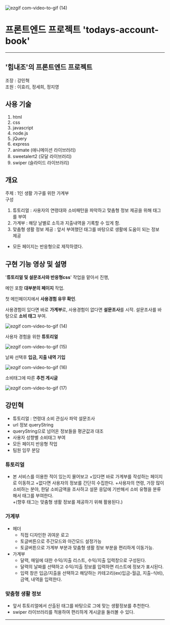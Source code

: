![ezgif com-video-to-gif (14)](https://github.com/kangminhyuk1111/todays-account-book/assets/96116158/f5f48cca-b69e-4e64-87d5-a7d7ab578191)

# 프론트엔드 프로젝트 'todays-account-book'
---

## '힘내조'의 프론트엔드 프로젝트

조장 : 강민혁  
조원 : 이효리, 정세희, 정지영

## 사용 기술

1. html
2. css
3. javascript
4. node.js
5. jQuery
6. express
7. animate (애니메이션 라이브러리)
8. sweetalert2 (모달 라이브러리)
9. swiper (슬라이드 라이브러리)

## 개요

주제 : 1인 생활 가구를 위한 가계부  
구성

1. 튜토리얼 : 사용자의 연령대와 소비패턴을 파악하고 맞춤형 정보 제공을 위해 태그를 부여
2. 가계부 : 해당 날별로 소득과 지출내역을 기록할 수 있게 함.
3. 맞춤형 생활 정보 제공 : 앞서 부여했던 태그를 바탕으로 생활에 도움이 되는 정보 제공

- 모든 페이지는 반응형으로 제작하였다.

## 구현 기능 영상 및 설명

'**튜토리얼 및 설문조사와 반응형css**' 작업을 맡아서 진행, 

메인 포함 **대부분의 페이지** 작업.

첫 메인페이지에서 **사용경험 유무 확인**.

사용경험이 있다면 바로 **가계부**로, 사용경험이 없다면 **설문조사**를 시작.
설문조사를 바탕으로 **소비 태그** 부여.

![ezgif com-video-to-gif (14)](https://github.com/kangminhyuk1111/todays-account-book/assets/96116158/ebd4b239-7fa2-407b-815a-7a621e233a09)

사용자 경험을 위한 **튜토리얼**

![ezgif com-video-to-gif (15)](https://github.com/kangminhyuk1111/todays-account-book/assets/96116158/d507f6f7-802d-4342-82a3-0de537a498ad)

날짜 선택후 **입금, 지출 내역 기입**

![ezgif com-video-to-gif (16)](https://github.com/kangminhyuk1111/todays-account-book/assets/96116158/d2792971-fc0d-4264-a692-402dc8eae966)

소비태그에 따른 **추천 게시글**

![ezgif com-video-to-gif (17)](https://github.com/kangminhyuk1111/todays-account-book/assets/96116158/447c07d5-f894-490b-b0ce-5c0d2a20b6eb)

## 강민혁

- 튜토리얼 : 연령대 소비 관심사 파악 설문조사
- url 정보 queryString
- queryString으로 넘어온 정보들을 평균값과 대조
- 사용자 성향별 소비태그 부여
- 모든 페이지 반응형 작업
- 팀원 임무 분담

### 튜토리얼

- 본 서비스를 이용한 적이 있는지 물어보고 +있다면 바로 가계부를 작성하는 페이지로 이동하고 +없다면 사용자의 정보를 간단히 수집한다. +사용자의 연령, 가장 많이 소비하는 분야, 한달 소비금액을 조사하고 설문 응답에 기반해서 소비 유형을 분류해서 태그를 부여한다.  
  +(향후 태그는 맞춤형 생활 정보를 제공하기 위해 활용된다.)

### 가계부

- 헤더
  - 직접 디자인한 귀여운 로고
  - 토글버튼으로 주간모드와 아간모드 설정가능
  - 토글버튼으로 가계부 부분과 맞춤형 생활 정보 부분을 편리하게 이동가능.
- 가계부
  - 달력, 매일에 대한 수익/지출 리스트, 수익/지출 입력창으로 구성된다.
  - 달력의 날짜를 선택하고 수익/지출 정보를 입력하면 리스트에 정보가 표시된다.
  - 입력 창은 입금/지출을 선택하고 해당하는 카테고리(ex)입금-월급, 지출-식비), 금액, 내역을 입력한다.

### 맞춤형 생활 정보

- 앞서 튜토리얼에서 산출된 태그를 바탕으로 그에 맞는 생활정보를 추천한다.
- swiper 라이브러리를 적용하여 편리하게 게시글을 둘러볼 수 있다.

---
